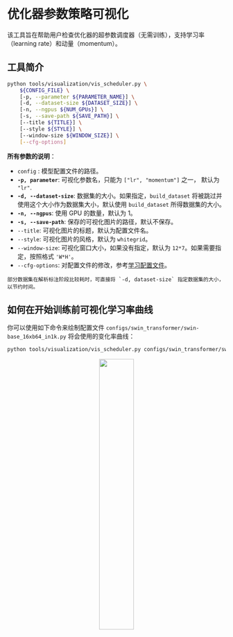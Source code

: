 # 优化器参数策略可视化

该工具旨在帮助用户检查优化器的超参数调度器（无需训练），支持学习率（learning rate）和动量（momentum）。

## 工具简介

```bash
python tools/visualization/vis_scheduler.py \
    ${CONFIG_FILE} \
    [-p, --parameter ${PARAMETER_NAME}] \
    [-d, --dataset-size ${DATASET_SIZE}] \
    [-n, --ngpus ${NUM_GPUs}] \
    [-s, --save-path ${SAVE_PATH}] \
    [--title ${TITLE}] \
    [--style ${STYLE}] \
    [--window-size ${WINDOW_SIZE}] \
    [--cfg-options]
```

**所有参数的说明**：

- `config` : 模型配置文件的路径。
- **`-p, parameter`**: 可视化参数名，只能为 `["lr", "momentum"]` 之一， 默认为 `"lr"`.
- **`-d, --dataset-size`**: 数据集的大小。如果指定，`build_dataset` 将被跳过并使用这个大小作为数据集大小，默认使用 `build_dataset` 所得数据集的大小。
- **`-n, --ngpus`**: 使用 GPU 的数量，默认为 1。
- **`-s, --save-path`**: 保存的可视化图片的路径，默认不保存。
- `--title`: 可视化图片的标题，默认为配置文件名。
- `--style`: 可视化图片的风格，默认为 `whitegrid`。
- `--window-size`: 可视化窗口大小，如果没有指定，默认为 `12*7`。如果需要指定，按照格式 `'W*H'`。
- `--cfg-options`: 对配置文件的修改，参考[学习配置文件](../user_guides/config.md)。

```{note}
部分数据集在解析标注阶段比较耗时，可直接将 `-d, dataset-size` 指定数据集的大小，以节约时间。
```

## 如何在开始训练前可视化学习率曲线

你可以使用如下命令来绘制配置文件 `configs/swin_transformer/swin-base_16xb64_in1k.py` 将会使用的变化率曲线：

```bash
python tools/visualization/vis_scheduler.py configs/swin_transformer/swin-base_16xb64_in1k.py --dataset-size 1281167 --ngpus 16
```

<div align=center><img src="https://user-images.githubusercontent.com/26739999/226544329-cf3a3d45-6ab3-48aa-8972-2c2a58c35e62.png" style=" width: auto; height: 40%; "></div>
